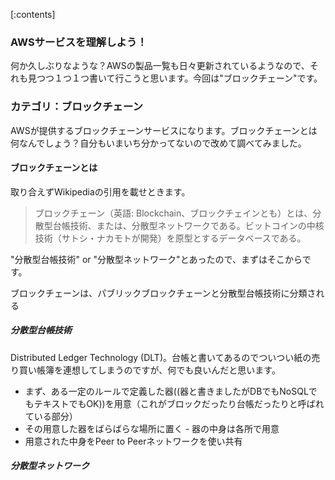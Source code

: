 [:contents]

### AWSサービスを理解しよう！

何か久しぶりなような？AWSの製品一覧も日々更新されているようなので、それも見つつ１つ１つ書いて行こうと思います。今回は"ブロックチェーン"です。

### カテゴリ：ブロックチェーン

AWSが提供するブロックチェーンサービスになります。ブロックチェーンとは何なんでしょう？自分もいまいち分かってないので改めて調べてみました。

#### ブロックチェーンとは

取り合えずWikipediaの引用を載せときます。
> ブロックチェーン（英語: Blockchain、ブロックチェインとも）とは、分散型台帳技術、または、分散型ネットワークである。ビットコインの中核技術（サトシ・ナカモトが開発）を原型とするデータベースである。

"分散型台帳技術" or "分散型ネットワーク"とあったので、まずはそこからです。

ブロックチェーンは、パブリックブロックチェーンと分散型台帳技術に分類される

##### 分散型台帳技術

Distributed Ledger Technology (DLT)。台帳と書いてあるのでついつい紙の売り買い帳簿を連想してしまうのですが、何でも良いんだと思います。

- まず、ある一定のルールで定義した器((器と書きましたがDBでもNoSQLでもテキストでもOK))を用意（これがブロックだったり台帳だったりと呼ばれている部分）
- その用意した器をばらばらな場所に置く
      - 器の中身は各所で用意
- 用意された中身をPeer to Peerネットワークを使い共有


##### 分散型ネットワーク
